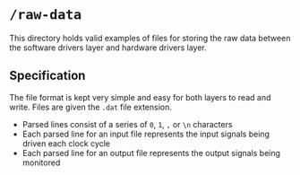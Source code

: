 # `/raw-data`

This directory holds valid examples of files for storing the raw data between the
software drivers layer and hardware drivers layer.

## Specification

The file format is kept very simple and easy for both layers to read and write. Files are given the `.dat` file extension.

- Parsed lines consist of a series of `0`, `1`, `,` or `\n` characters
- Each parsed line for an input file represents the input signals being driven each clock cycle
- Each parsed line for an output file represents the output signals being monitored